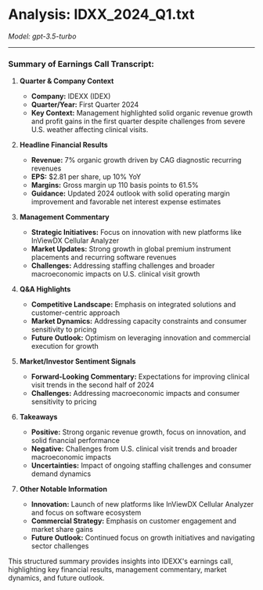 # Analysis: IDXX_2024_Q1.txt

*Model: gpt-3.5-turbo*

---

### Summary of Earnings Call Transcript:

1. **Quarter & Company Context**
   - **Company:** IDEXX (IDEX)
   - **Quarter/Year:** First Quarter 2024
   - **Key Context:** Management highlighted solid organic revenue growth and profit gains in the first quarter despite challenges from severe U.S. weather affecting clinical visits.

2. **Headline Financial Results**
   - **Revenue:** 7% organic growth driven by CAG diagnostic recurring revenues
   - **EPS:** $2.81 per share, up 10% YoY
   - **Margins:** Gross margin up 110 basis points to 61.5%
   - **Guidance:** Updated 2024 outlook with solid operating margin improvement and favorable net interest expense estimates

3. **Management Commentary**
   - **Strategic Initiatives:** Focus on innovation with new platforms like InViewDX Cellular Analyzer
   - **Market Updates:** Strong growth in global premium instrument placements and recurring software revenues
   - **Challenges:** Addressing staffing challenges and broader macroeconomic impacts on U.S. clinical visit growth

4. **Q&A Highlights**
   - **Competitive Landscape:** Emphasis on integrated solutions and customer-centric approach
   - **Market Dynamics:** Addressing capacity constraints and consumer sensitivity to pricing
   - **Future Outlook:** Optimism on leveraging innovation and commercial execution for growth

5. **Market/Investor Sentiment Signals**
   - **Forward-Looking Commentary:** Expectations for improving clinical visit trends in the second half of 2024
   - **Challenges:** Addressing macroeconomic impacts and consumer sensitivity to pricing

6. **Takeaways**
   - **Positive:** Strong organic revenue growth, focus on innovation, and solid financial performance
   - **Negative:** Challenges from U.S. clinical visit trends and broader macroeconomic impacts
   - **Uncertainties:** Impact of ongoing staffing challenges and consumer demand dynamics

7. **Other Notable Information**
   - **Innovation:** Launch of new platforms like InViewDX Cellular Analyzer and focus on software ecosystem
   - **Commercial Strategy:** Emphasis on customer engagement and market share gains
   - **Future Outlook:** Continued focus on growth initiatives and navigating sector challenges

This structured summary provides insights into IDEXX's earnings call, highlighting key financial results, management commentary, market dynamics, and future outlook.